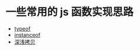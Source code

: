# 一些常用的 js 函数实现思路

- [typeof](https://github.com/bycgxss/JavaScript/blob/master/typeof/index.js)
- [instanceof](https://github.com/bycgxss/JavaScript/blob/master/instanceof/index.js)
- [深浅拷贝](https://github.com/bycgxss/JavaScript/blob/master/deepAndShallowCopy)
